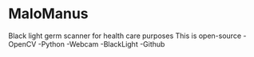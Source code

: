 # MaloManus
Black light germ scanner for health care purposes
This is open-source
-OpenCV
-Python
-Webcam
-BlackLight
-Github
